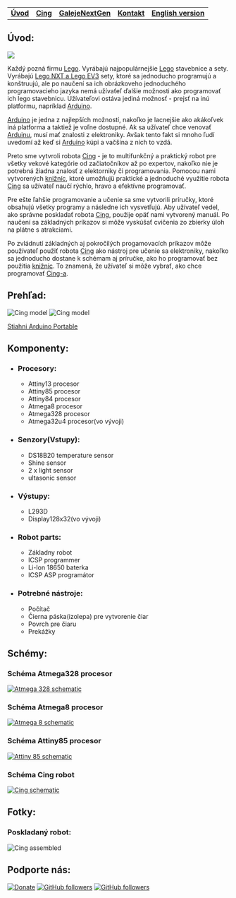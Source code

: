 ||||||
|---|---|---|---|---|
| [**Úvod**](README-sk.md) | [**Cing**](README-cing-sj.md)  |[**GalejeNextGen**](README-GNG.md) |[**Kontakt**](README-kontakt.md)|[**English version**](README.md)|



## Úvod:
<img src="Pictures/logo%20Cing.png">

Každý pozná firmu [Lego](https://www.lego.com/en-us/). Vyrábajú najpopulárnejšie [Lego](https://www.lego.com/en-us/) stavebnice a sety. Vyrábajú <a href="https://www.lego.com/en-us/mindstorms">Lego NXT a Lego EV3</a> sety, ktoré sa jednoducho programujú a konštruujú, ale po naučení sa ich obrázkoveho jednoduchého programovacieho jazyka nemá užívaťeľ ďalšie možnosti ako programovať ich lego stavebnicu. Užívateľovi ostáva jediná možnosť - prejsť na inú platformu, napríklad [Arduino](https://www.arduino.cc/). 

[Arduino](https://www.arduino.cc/) je jedna z najlepších možností, nakoľko je lacnejšie ako akákoľvek iná platforma a taktiež je voľne dostupné. Ak sa užívateľ chce venovať [Arduinu](https://www.arduino.cc/), musí mať znalosti z elektroniky. Avšak tento fakt si mnoho ľudí uvedomí až keď si [Arduino](https://www.arduino.cc/) kúpi a vačšina z nich to vzdá. 

Preto sme vytvroli robota <a href="https://github.com/Galeje/Cing" target= "_blank">Cing</a> - je to multifunkčný a praktický robot pre všetky vekové kategórie od začiatočníkov až po expertov, nakoľko nie je potrebná žiadna znalosť z elektorniky či programovania. Pomocou nami vytvorených <a href="https://github.com/Galeje/Cing/tree/master/libraries" target= "_blank">knižníc</a>, ktoré umožňujü praktické a jednoduché využitie robota <a href="https://github.com/Galeje/Cing" target= "_blank">Cing</a> sa užívateľ naučí rýchlo, hravo a efektívne programovať.

Pre ešte ľahšie programovanie a učenie sa sme vytvorili príručky, ktoré obsahujú všetky programy a následne ich vysvetľujú. Aby užívateľ vedel, ako správne poskladať robota <a href="https://github.com/Galeje/Cing" target= "_blank">Cing</a>, použije opäť nami vytvorený manuál. Po naučení sa základných príkazov si môže vyskúšať cvičenia zo zbierky úloh na plátne s atrakciami.

Po zvládnutí základných aj pokročilých progamovacích príkazov môže používateľ použiť robota <a href="https://github.com/Galeje/Cing" target= "_blank">Cing</a> ako nástroj pre učenie sa elektroniky, nakoľko sa jednoducho dostane k schémam aj príručke, ako ho programovať bez použitia <a href="https://github.com/Galeje/Cing/tree/master/libraries" target= "_blank">knižníc</a>. To znamená, že užívateľ si môže vybrať, ako chce programovať <a href="https://github.com/Galeje/" target= "_blank">Cing-a</a>.

<!---Každú pozná firmu [Lego](https://www.lego.com/en-us/). Vyrábajú najpopulárnejšie [Lego](https://www.lego.com/en-us/) stavebnice a sety. Vyrábajú <a href="https://www.lego.com/en-us/mindstorms">Lego NXT and Lego EV3</a>sety ktoré sa jednoducho programujú a konštruujú, ale po naučení sa ich obrázkoveho jednoduchého programovacieho jazyka nemá užívaťeľ ďalšie možnosti ako programovat ich lego stavebnicu. Užívateľovi ostáva jediná možnosť - Prejisť na inú platformu napríklad [Arduino](https://www.arduino.cc/). [Arduino](https://www.arduino.cc/) je super možnosť nakoľko je Open Source, je lacnejšie, ale užívaťel musí rozumieť elektronike. Tento fakt si mnoho ľudí uvedomí až keď si [Arduino](https://www.arduino.cc/) kúpi a vačšina ľudí to vzdá.
<a href="https://github.com/Galeje/Cing" target= "_blank">Cing</a> rieši tento problém <a href="https://github.com/Galeje/Cing/tree/master/libraries" target= "_blank">knižnicami</a> ktoré umožňujú jednoduché programovanie <a href="https://github.com/Galeje/Cing" target= "_blank">Cing-a</a> v C programovaciom jazyku bez nutnosťi znalosti elektroniky. Taktiež sme vytvorili <a href="https://github.com/Galeje/Cing/blob/master/CINGtlac.pdf">príručky</a>, ktoré naučia užívateľa programovat <a href="https://github.com/Galeje/Cing" target= "_blank">Cing-a</a>.Po naučení sa základných aj pokročilých progamovacích príkazov môže používateľ použiť robota <a href="https://github.com/Galeje/Cing" target= "_blank">Cing</a> ako nástroj pre učenie sa elektroniky, nakoľko sa jednoducho dostane k schémam aj príručke ako ho programovať bez použitia <a href="https://github.com/Galeje/Cing/tree/master/libraries" target= "_blank">knižníc</a>. To znamená, že užívateľ si môže vybrať ako chce programovať <a href="https://github.com/Galeje/Cing" target= "_blank">Cing-a</a>.--->
## Prehľad:
<img src="Pictures/Cing_digitalmodel1.png" alt="Cing model">
<img src="Pictures/Cing_digitalmodel2.png" alt="Cing model">

<a href="https://goo.gl/kuoLt5" target="_blank">Stiahni Arduino Portable</a>

## Komponenty:
 - ### Procesory:
   - Attiny13 procesor
   - Attiny85 procesor
   - Attiny84 procesor
   - Atmega8 procesor
   - Atmega328 procesor
   - Atmega32u4 procesor(vo vývoji)
 - ### Senzory(Vstupy):
   - DS18B20 temperature sensor
   - Shine sensor
   - 2 x light sensor
   - ultasonic sensor
 - ### Výstupy:
   - L293D
   - Display128x32(vo vývoji)
 - ### Robot parts:
   - Základny robot
   - ICSP programmer
   - Li-Ion 18650 baterka
   - ICSP ASP programátor
 - ### Potrebné nástroje:
   - Počítač
   - Čierna páska(izolepa) pre vytvorenie čiar
   - Povrch pre čiaru
   - Prekážky

## Schémy:
### Schéma Atmega328 procesor
<a href="https://github.com/Galeje/Cing/tree/master/Schematic"><img src="Pictures/Atmega328_Procesor.png" alt="Atmega 328 schematic"></a>
### Schéma Atmega8 procesor
<a href="https://github.com/Galeje/Cing/tree/master/Schematic"><img src="Pictures/Atmega328_Procesor.png" alt="Atmega 8 schematic"></a>
### Schéma Attiny85 procesor
<a href="https://github.com/Galeje/Cing/tree/master/Schematic"><img src="Pictures/Attiny85_Procesor.png" alt="Attiny 85 schematic"></a>
### Schéma Cing robot
<a href="https://github.com/Galeje/Cing/tree/master/Schematic"><img src="Pictures/Cing_Schematic.png" alt="Cing schematic"></a>

## Fotky:
### Poskladaný robot:
<img src="Pictures/Assembled_Cing.jpg" alt="Cing assembled">

## Podporte nás:
[![Donate](https://img.shields.io/badge/paypal-donate-yellow.svg)](https://www.paypal.me/StanislavJochman)
[![GitHub followers](https://img.shields.io/github/followers/espadrine.svg?style=social&label=Follow)](https://github.com/StanislavJochman/ATTEMP)
[![GitHub followers](https://img.shields.io/github/followers/espadrine.svg?style=social&label=Follow)](https://github.com/Galeje/Cing)
